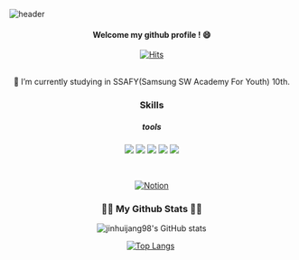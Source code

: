 ![header](https://capsule-render.vercel.app/api?type=waving&color=gradient&height=300&section=header&text=Jin's%20Git&fontSize=90)

<div align="center">

####  Welcome my github profile ! 😄
[![Hits](https://hits.seeyoufarm.com/api/count/incr/badge.svg?url=https%3A%2F%2Fgithub.com%2Fjinhuijang98%2Fhit-counter&count_bg=%23E1B7EF&title_bg=%238A8A8A&icon=&icon_color=%23BEBEBE&title=hits&edge_flat=false)](https://hits.seeyoufarm.com)


<br>
🔭 I’m currently studying in SSAFY(Samsung SW Academy For Youth) 10th.
<br>

### Skills
##### tools 
<img src="https://img.shields.io/badge/Python-3776AB?style=flat-square&logo=Python&logoColor=white"/> <img src="https://img.shields.io/badge/R-276DC3?style=flat-square&logo=R&logoColor=white"/> <img src="https://img.shields.io/badge/MySQL-4479A1?style=flat-square&logo=MySQL&logoColor=white"/> <img src="https://img.shields.io/badge/Tableau-E97627?style=flat-square&logo=Tableau&logoColor=white"/> <img src="https://img.shields.io/badge/Git-F05032?style=flat-square&logo=Git&logoColor=white"/>

<br>

[![Notion](https://img.shields.io/badge/Notion-%23000000.svg?style=for-the-badge&logo=notion&logoColor=white)](https://www.notion.so/72a9044212d741c0b9cec5fdf6ec3585?pvs=4)

<h3 align="center">👩‍💻 My Github Stats 👩‍💻</h3>
<div align="center">



![jinhuijang98's GitHub stats](https://github-readme-stats.vercel.app/api?username=jinhuijang98&show_icons=true)


[![Top Langs](https://github-readme-stats.vercel.app/api/top-langs/?username=jinhuijang98)](https://github.com/jinhuijang98/github-readme-stats)
﻿

</div>

<!--
**jinhuijang98/jinhuijang98** is a ✨ _special_ ✨ repository because its `README.md` (this file) appears on your GitHub profile.

Here are some ideas to get you started:

- 🔭 I’m currently working on ...
- 🌱 I’m currently learning ...
- 👯 I’m looking to collaborate on ...
- 🤔 I’m looking for help with ...
- 💬 Ask me about ...
- 📫 How to reach me: ...
- 😄 Pronouns: ...
- ⚡ Fun fact: ...
-->

</div>
